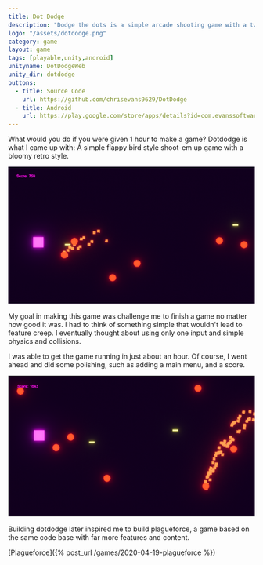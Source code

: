```yaml
---
title: Dot Dodge
description: "Dodge the dots is a simple arcade shooting game with a twist: You must stay in the air as gravity pulls you downwards and avoid crashing into the dots!"
logo: "/assets/dotdodge.png"
category: game
layout: game
tags: [playable,unity,android]
unityname: DotDodgeWeb
unity_dir: dotdodge
buttons:
  - title: Source Code
    url: https://github.com/chrisevans9629/DotDodge
  - title: Android
    url: https://play.google.com/store/apps/details?id=com.evanssoftware.dotdodge
---
```


What would you do if you were given 1 hour to make a game?  Dotdodge is what I came up with:  A simple flappy bird style shoot-em up game with a bloomy retro style.

![](/assets/images/dotdodge1.png)

My goal in making this game was challenge me to finish a game no matter how good it was.  I had to think of something simple that wouldn't lead to feature creep.  I eventually thought about using only one input and simple physics and collisions.

I was able to get the game running in just about an hour.  Of course, I went ahead and did some polishing, such as adding a main menu, and a score.

![](/assets/images/dotdodge2.png)

Building dotdodge later inspired me to build plagueforce, a game based on the same code base with far more features and content.

[Plagueforce]({% post_url /games/2020-04-19-plagueforce %})